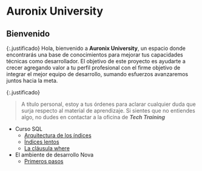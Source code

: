 # Auronix University #

## Bienvenido ##

{:.justificado}
Hola, bienvenido a **Auronix University**, un espacio donde encontrarás una base de conocimientos para mejorar tus capacidades técnicas como desarrollador. El objetivo de este proyecto es ayudarte a crecer agregando valor a tu perfil profesional con el firme objetivo de integrar el mejor equipo de desarrollo, sumando esfuerzos avanzaremos juntos hacia la meta.

{:.justificado}
>A título personal, estoy a tus órdenes para aclarar cualquier duda que surja respecto al material de aprendizaje. Si sientes que no entiendes algo, no dudes en contactar a la oficina de ***Tech Training*** 

* Curso SQL
  * [Arquitectura de los índices](cursosql/estructuraindice.md)
  * [Índices lentos](cursosql/indiceslentos.md)
  * [La cláusula where]()
* El ambiente de desarrollo Nova
  * [Primeros pasos]()

<style>
  .wrapper{
    margin:0 auto;
  }
  .justificado{
     text-align:justify;
    }
  .wrapper header li a{
    display:none;
  }
</style>
